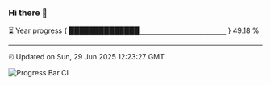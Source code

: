 ### Hi there 👋

⏳ Year progress { ██████████████▁▁▁▁▁▁▁▁▁▁▁▁▁▁▁▁ } 49.18 %

---

⏰ Updated on Sun, 29 Jun 2025 12:23:27 GMT

![Progress Bar CI](https://github.com/code-lakshay/GitHub-Actions-Demo/workflows/Progress%20Bar%20CI/badge.svg)
